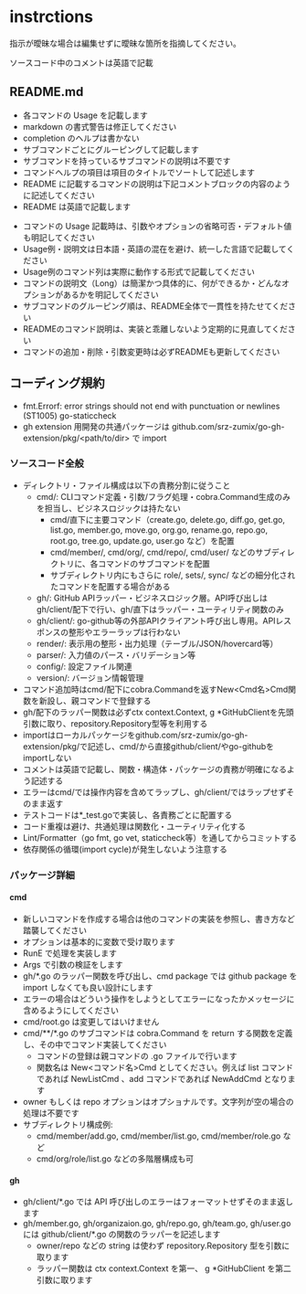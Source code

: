 # instrctions

指示が曖昧な場合は編集せずに曖昧な箇所を指摘してください。

ソースコード中のコメントは英語で記載

## README.md

* 各コマンドの Usage を記載します
* markdown の書式警告は修正してください
* completion のヘルプは書かない
* サブコマンドごとにグルーピングして記載します
* サブコマンドを持っているサブコマンドの説明は不要です
* コマンドヘルプの項目は項目のタイトルでソートして記述します
* README に記載するコマンドの説明は下記コメントブロックの内容のように記述してください
* README は英語で記載します

<!--
### コマンドの機能

```sh
コマンド列
```

コマンドの Long の説明
-->

* コマンドの Usage 記載時は、引数やオプションの省略可否・デフォルト値も明記してください
* Usage例・説明文は日本語・英語の混在を避け、統一した言語で記載してください
* Usage例のコマンド列は実際に動作する形式で記載してください
* コマンドの説明文（Long）は簡潔かつ具体的に、何ができるか・どんなオプションがあるかを明記してください
* サブコマンドのグルーピング順は、README全体で一貫性を持たせてください
* READMEのコマンド説明は、実装と乖離しないよう定期的に見直してください
* コマンドの追加・削除・引数変更時は必ずREADMEも更新してください

## コーディング規約

* fmt.Errorf: error strings should not end with punctuation or newlines (ST1005) go-staticcheck
* gh extension 用開発の共通パッケージは github.com/srz-zumix/go-gh-extension/pkg/<path/to/dir> で import

### ソースコード全般

* ディレクトリ・ファイル構成は以下の責務分割に従うこと
  * cmd/: CLIコマンド定義・引数/フラグ処理・cobra.Command生成のみを担当し、ビジネスロジックは持たない
    * cmd/直下に主要コマンド（create.go, delete.go, diff.go, get.go, list.go, member.go, move.go, org.go, rename.go, repo.go, root.go, tree.go, update.go, user.go など）を配置
    * cmd/member/, cmd/org/, cmd/repo/, cmd/user/ などのサブディレクトリに、各コマンドのサブコマンドを配置
    * サブディレクトリ内にもさらに role/, sets/, sync/ などの細分化されたコマンドを配置する場合がある
  * gh/: GitHub APIラッパー・ビジネスロジック層。API呼び出しはgh/client/配下で行い、gh/直下はラッパー・ユーティリティ関数のみ
  * gh/client/: go-github等の外部APIクライアント呼び出し専用。APIレスポンスの整形やエラーラップは行わない
  * render/: 表示用の整形・出力処理（テーブル/JSON/hovercard等）
  * parser/: 入力値のパース・バリデーション等
  * config/: 設定ファイル関連
  * version/: バージョン情報管理
* コマンド追加時はcmd/配下にcobra.Commandを返すNew<Cmd名>Cmd関数を新設し、親コマンドで登録する
* gh/配下のラッパー関数は必ずctx context.Context, g *GitHubClientを先頭引数に取り、repository.Repository型等を利用する
* importはローカルパッケージをgithub.com/srz-zumix/go-gh-extension/pkg/<path>で記述し、cmd/から直接github/client/やgo-githubをimportしない
* コメントは英語で記載し、関数・構造体・パッケージの責務が明確になるよう記述する
* エラーはcmd/では操作内容を含めてラップし、gh/client/ではラップせずそのまま返す
* テストコードは*_test.goで実装し、各責務ごとに配置する
* コード重複は避け、共通処理は関数化・ユーティリティ化する
* Lint/Formatter（go fmt, go vet, staticcheck等）を通してからコミットする
* 依存関係の循環(import cycle)が発生しないよう注意する

### パッケージ詳細

#### cmd

* 新しいコマンドを作成する場合は他のコマンドの実装を参照し、書き方など踏襲してください
* オプションは基本的に変数で受け取ります
* RunE で処理を実装します
* Args で引数の検証をします
* gh/*.go のラッパー関数を呼び出し、cmd package では github package を import しなくても良い設計にします
* エラーの場合はどういう操作をしようとしてエラーになったかメッセージに含めるようにしてください
* cmd/root.go は変更してはいけません
* cmd/**/*.go のサブコマンドは cobra.Command を return する関数を定義し、その中でコマンド実装してください
  * コマンドの登録は親コマンドの .go ファイルで行います
  * 関数名は New<コマンド名>Cmd としてください。例えば list コマンドであれば NewListCmd 、add コマンドであれば NewAddCmd となります
* owner もしくは repo オプションはオプショナルです。文字列が空の場合の処理は不要です
* サブディレクトリ構成例:
  * cmd/member/add.go, cmd/member/list.go, cmd/member/role.go など
  * cmd/org/role/list.go などの多階層構成も可

#### gh

* gh/client/*.go では API 呼び出しのエラーはフォーマットせずそのまま返します
* gh/member.go, gh/organizaion.go, gh/repo.go, gh/team.go, gh/user.go には github/client/*.go の関数のラッパーを記述します
  * owner/repo などの string は使わず repository.Repository 型を引数に取ります
  * ラッパー関数は ctx context.Context を第一、 g *GitHubClient を第二引数に取ります
